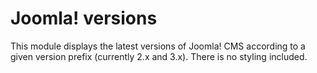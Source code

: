 # Joomla! versions
This module displays the latest versions of Joomla! CMS according to a given version prefix (currently 2.x and 3.x). There is no styling included.
